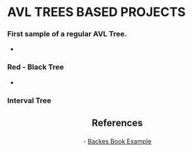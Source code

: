 # AVL TREES BASED PROJECTS

### First sample of a regular AVL Tree.

-

### Red - Black Tree

-

### Interval Tree


## <p align="center"> References </p>

<p align="center">- <a href="https://www.amazon.com.br/Estrutura-Dados-Descomplicada-Linguagem-Backes/dp/8535285237"> Backes Book Example </a></p>
